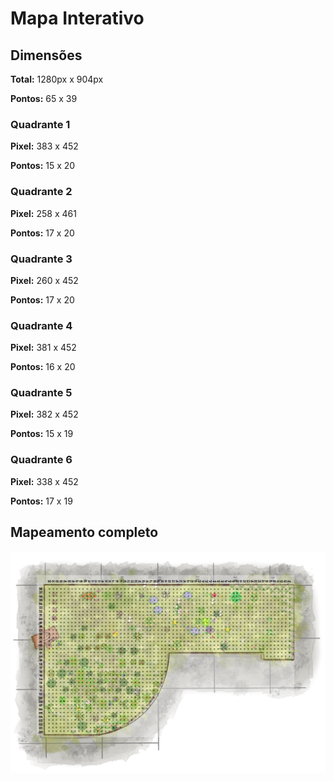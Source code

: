 # Mapa Interativo

## Dimensões

**Total:** 1280px x 904px

**Pontos:** 65 x 39

### Quadrante 1

**Pixel:** 383 x 452

**Pontos:** 15 x 20

### Quadrante 2

**Pixel:** 258 x 461

**Pontos:** 17 x 20

### Quadrante 3

**Pixel:** 260 x 452

**Pontos:** 17 x 20

### Quadrante 4

**Pixel:** 381 x 452

**Pontos:** 16 x 20

### Quadrante 5

**Pixel:** 382 x 452

**Pontos:** 15 x 19

### Quadrante 6

**Pixel:** 338 x 452

**Pontos:** 17 x 19

## Mapeamento completo

![alt text](src/assets/map/mapaeamento.png)
